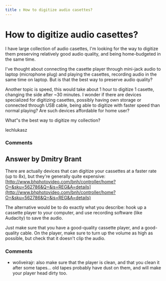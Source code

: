 ```yaml
---
title : How to digitize audio casettes?
---
```

How to digitize audio casettes?
=====================
I have large collection of audio casettes, I'm looking for the way to
digitize them preserving relatively good audio quality, and being
home-budgeted in the same time.

I've thought about connecting the casette player through mini-jack audio
to laptop (microphone plug) and playing the casettes, recording audio in
the same time on laptop. But is that the best way to preserve audio
quality?

Another topic is speed, this would take about 1 hour to digitize 1
casette, changing the side after \~30 minutes. I wonder if there are
devices specialized for digitizing casettes, possibly having own storage
or connected through USB cable, being able to digitize with faster speed
than normal playing? Are such devices affordable for home user?

What"s the best way to digitize my collection?

lechlukasz

### Comments ###


Answer by Dmitry Brant
----------------
There are actually devices that can digitize your cassettes at a faster
rate (up to 8x), but they're generally quite expensive:
[http://www.bhphotovideo.com/bnh/controller/home?O=&sku=562786&Q=&is=REG&A=details](http://www.bhphotovideo.com/bnh/controller/home?O=&sku=562786&Q=&is=REG&A=details)

The alternative would be to do exactly what you describe: hook up a
cassette player to your computer, and use recording software (like
Audacity) to save the audio.

Just make sure that you have a good-quality cassette player, and a
good-quality cable. On the player, make sure to turn up the volume as
high as possible, but check that it doesn't clip the audio.

### Comments ###
* woliveirajr: also make sure that the player is clean, and that you clean it after
some tapes... old tapes probably have dust on them, and will make your
player head dirty too.

